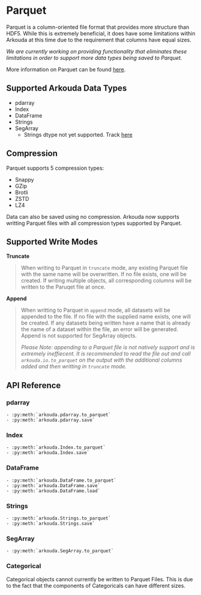 # Parquet

Parquet is a column-oriented file format that provides more structure than HDF5. While this is extremely beneficial, it does have some limitations within Arkouda at this time due to the requirement that columns have equal sizes.

*We are currently working on providing functionality that eliminates these limitations in order to support more data types being saved to Parquet.*

More information on Parquet can be found [here](https://parquet.apache.org/).

## Supported Arkouda Data Types

- pdarray
- Index
- DataFrame
- Strings
- SegArray
  - Strings dtype not yet supported. Track [here](https://github.com/Bears-R-Us/arkouda/issues/2121)

## Compression

Parquet supports 5 compression types:

- Snappy
- GZip
- Brotli
- ZSTD
- LZ4

Data can also be saved using no compression. Arkouda now supports writting Parquet files with all compression types supported by Parquet.

## Supported Write Modes

**Truncate**
> When writing to Parquet in `truncate` mode, any existing Parquet file with the same name will be overwritten. If no file exists, one will be created. If writing multiple objects, all corresponding columns will be written to the Paruqet file at once.

**Append**
> When writting to Parquet in `append` mode, all datasets will be appended to the file. If no file with the supplied name exists, one will be created. If any datasets being written have a name that is already the name of a dataset within the file, an error will be generated. Append is not supported for SegArray objects.
>
>*Please Note: appending to a Parquet file is not natively support and is extremely ineffiecent. It is recommended to read the file out and call `arkouda.io.to_parquet` on the output with the additional columns added and then writting in `truncate` mode.*

## API Reference

### pdarray

```{eval-rst}  
- :py:meth:`arkouda.pdarray.to_parquet`
- :py:meth:`arkouda.pdarray.save`
```

### Index

```{eval-rst}  
- :py:meth:`arkouda.Index.to_parquet`
- :py:meth:`arkouda.Index.save`
```

### DataFrame

```{eval-rst}  
- :py:meth:`arkouda.DataFrame.to_parquet`
- :py:meth:`arkouda.DataFrame.save`
- :py:meth:`arkouda.DataFrame.load`
```

### Strings

```{eval-rst}  
- :py:meth:`arkouda.Strings.to_parquet`
- :py:meth:`arkouda.Strings.save`
```

### SegArray

```{eval-rst}  
- :py:meth:`arkouda.SegArray.to_parquet`
```

### Categorical

Categorical objects cannot currently be written to Parquet Files. This is due to the fact that the components of Categoricals can have different sizes.
